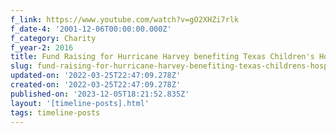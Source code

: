 ```yaml
---
f_link: https://www.youtube.com/watch?v=gO2XHZi7rlk
f_date-4: '2001-12-06T00:00:00.000Z'
f_category: Charity
f_year-2: 2016
title: Fund Raising for Hurricane Harvey benefiting Texas Children's Hospital
slug: fund-raising-for-hurricane-harvey-benefiting-texas-childrens-hospital
updated-on: '2022-03-25T22:47:09.278Z'
created-on: '2022-03-25T22:47:09.278Z'
published-on: '2023-12-05T18:21:52.835Z'
layout: '[timeline-posts].html'
tags: timeline-posts
---
```



